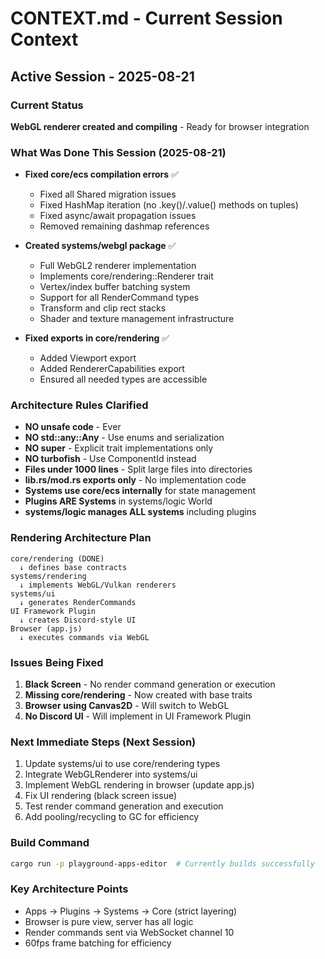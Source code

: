 # CONTEXT.md - Current Session Context

## Active Session - 2025-08-21

### Current Status
**WebGL renderer created and compiling** - Ready for browser integration

### What Was Done This Session (2025-08-21)
- **Fixed core/ecs compilation errors** ✅
  - Fixed all Shared<T> migration issues
  - Fixed HashMap iteration (no .key()/.value() methods on tuples)
  - Fixed async/await propagation issues
  - Removed remaining dashmap references

- **Created systems/webgl package** ✅
  - Full WebGL2 renderer implementation
  - Implements core/rendering::Renderer trait
  - Vertex/index buffer batching system
  - Support for all RenderCommand types
  - Transform and clip rect stacks
  - Shader and texture management infrastructure

- **Fixed exports in core/rendering** ✅
  - Added Viewport export
  - Added RendererCapabilities export
  - Ensured all needed types are accessible

### Architecture Rules Clarified
- **NO unsafe code** - Ever
- **NO std::any::Any** - Use enums and serialization
- **NO super** - Explicit trait implementations only
- **NO turbofish** - Use ComponentId instead
- **Files under 1000 lines** - Split large files into directories
- **lib.rs/mod.rs exports only** - No implementation code
- **Systems use core/ecs internally** for state management
- **Plugins ARE Systems** in systems/logic World
- **systems/logic manages ALL systems** including plugins

### Rendering Architecture Plan
```
core/rendering (DONE)
  ↓ defines base contracts
systems/rendering 
  ↓ implements WebGL/Vulkan renderers
systems/ui
  ↓ generates RenderCommands
UI Framework Plugin
  ↓ creates Discord-style UI
Browser (app.js)
  ↓ executes commands via WebGL
```

### Issues Being Fixed
1. **Black Screen** - No render command generation or execution
2. **Missing core/rendering** - Now created with base traits
3. **Browser using Canvas2D** - Will switch to WebGL
4. **No Discord UI** - Will implement in UI Framework Plugin

### Next Immediate Steps (Next Session)
1. Update systems/ui to use core/rendering types
2. Integrate WebGLRenderer into systems/ui
3. Implement WebGL rendering in browser (update app.js)
4. Fix UI rendering (black screen issue)
5. Test render command generation and execution
6. Add pooling/recycling to GC for efficiency

### Build Command
```bash
cargo run -p playground-apps-editor  # Currently builds successfully
```

### Key Architecture Points
- Apps → Plugins → Systems → Core (strict layering)
- Browser is pure view, server has all logic
- Render commands sent via WebSocket channel 10
- 60fps frame batching for efficiency